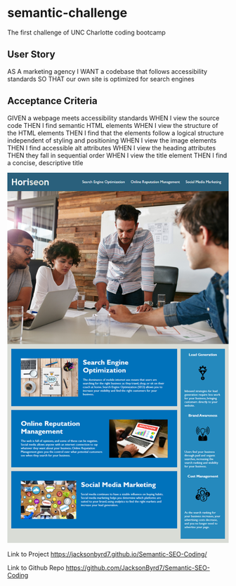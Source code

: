 # semantic-challenge
The first challenge of UNC Charlotte coding bootcamp
## User Story
AS A marketing agency
I WANT a codebase that follows accessibility standards
SO THAT our own site is optimized for search engines

## Acceptance Criteria
GIVEN a webpage meets accessibility standards
WHEN I view the source code
THEN I find semantic HTML elements
WHEN I view the structure of the HTML elements
THEN I find that the elements follow a logical structure independent of styling and positioning
WHEN I view the image elements
THEN I find accessible alt attributes
WHEN I view the heading attributes
THEN they fall in sequential order
WHEN I view the title element
THEN I find a concise, descriptive title

![Alt text](image.png)

Link to Project
https://jacksonbyrd7.github.io/Semantic-SEO-Coding/

Link to Github Repo
https://github.com/JacksonByrd7/Semantic-SEO-Coding